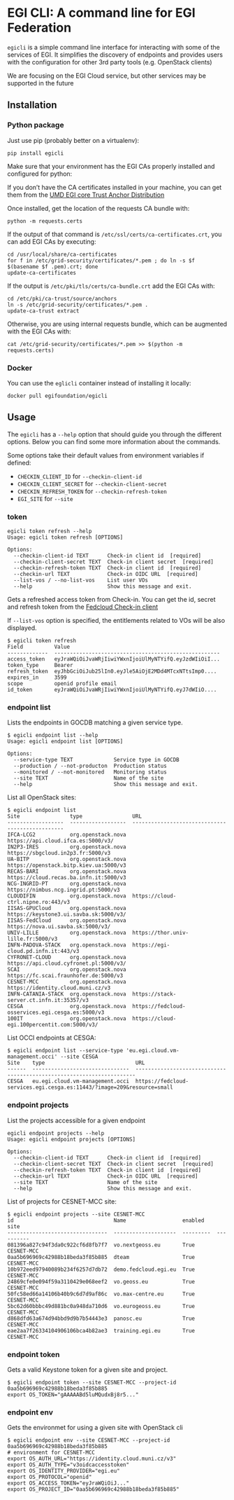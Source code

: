 # EGI CLI: A command line for EGI Federation

`egicli` is a simple command line interface for interacting with some of the services of EGI. It simplifies the
discovery of endpoints and provides users with the configuration for other 3rd party tools (e.g. OpenStack clients)

We are focusing on the EGI Cloud service, but other services may be supported in the future

## Installation

### Python package

Just use pip (probably better on a virtualenv):

```
pip install egicli
```

Make sure that your environment has the EGI CAs properly installed and configured for python:

If you don’t have the CA certificates installed in your machine, you can get them from
the [UMD EGI core Trust Anchor Distribution](http://repository.egi.eu/?category_name=cas)

Once installed, get the location of the requests CA bundle with:

```
python -m requests.certs
```

If the output of that command is `/etc/ssl/certs/ca-certificates.crt`, you can add EGI CAs by executing:

```
cd /usr/local/share/ca-certificates
for f in /etc/grid-security/certificates/*.pem ; do ln -s $f $(basename $f .pem).crt; done
update-ca-certificates
```

If the output is `/etc/pki/tls/certs/ca-bundle.crt` add the EGI CAs with:

```
cd /etc/pki/ca-trust/source/anchors
ln -s /etc/grid-security/certificates/*.pem .
update-ca-trust extract
```

Otherwise, you are using internal requests bundle, which can be augmented with the EGI CAs with:

```
cat /etc/grid-security/certificates/*.pem >> $(python -m requests.certs)
```

### Docker

You can use the `eglicli` container instead of installing it locally:

```
docker pull egifoundation/egicli
```

## Usage

The `egicli` has a `--help` option that should guide you through the different options. Below you can find some more
information about the commands.

Some options take their default values from environment variables if defined:

* `CHECKIN_CLIENT_ID` for `--checkin-client-id`
* `CHECKIN_CLIENT_SECRET` for `--checkin-client-secret`
* `CHECKIN_REFRESH_TOKEN` for `--checkin-refresh-token`
* `EGI_SITE` for `--site`

### token

```
egicli token refresh --help
Usage: egicli token refresh [OPTIONS]

Options:
  --checkin-client-id TEXT      Check-in client id  [required]
  --checkin-client-secret TEXT  Check-in client secret  [required]
  --checkin-refresh-token TEXT  Check-in client id  [required]
  --checkin-url TEXT            Check-in OIDC URL  [required]
  --list-vos / --no-list-vos    List user VOs
  --help                        Show this message and exit.
```

Gets a refreshed access token from Check-in. You can get the id, secret and refresh token from
the [Fedcloud Check-in client](https://aai.egi.eu/fedcloud/)

If `--list-vos` option is specified, the entitlements related to VOs will be also displayed.

```
$ egicli token refresh
Field          Value
-------------  -----------------------------------------------------
access_token   eyJraWQiOiJvaWRjIiwiYWxnIjoiUlMyNTYifQ.eyJzdWIiOiI...
token_type     Bearer
refresh_token  eyJhbGciOiJub25lIn0.eyJle5AiOjE2MDd4MTcxNTtsImp0....
expires_in     3599
scope          openid profile email
id_token       eyJraWQiOiJvaWRjIiwiYWxnIjoiUlMyNTYifQ.eyJ7dWIiO....
```

### endpoint list

Lists the endpoints in GOCDB matching a given service type.

```
$ egicli endpoint list --help
Usage: egicli endpoint list [OPTIONS]

Options:
  --service-type TEXT             Service type in GOCDB
  --production / --not-producton  Production status
  --monitored / --not-monitored   Monitoring status
  --site TEXT                     Name of the site
  --help                          Show this message and exit.
```

List all OpenStack sites:

```
$ egicli endpoint list
Site                type                URL
------------------  ------------------  ------------------------------------------------
IFCA-LCG2           org.openstack.nova  https://api.cloud.ifca.es:5000/v3/
IN2P3-IRES          org.openstack.nova  https://sbgcloud.in2p3.fr:5000/v3
UA-BITP             org.openstack.nova  https://openstack.bitp.kiev.ua:5000/v3
RECAS-BARI          org.openstack.nova  https://cloud.recas.ba.infn.it:5000/v3
NCG-INGRID-PT       org.openstack.nova  https://nimbus.ncg.ingrid.pt:5000/v3
CLOUDIFIN           org.openstack.nova  https://cloud-ctrl.nipne.ro:443/v3
IISAS-GPUCloud      org.openstack.nova  https://keystone3.ui.savba.sk:5000/v3/
IISAS-FedCloud      org.openstack.nova  https://nova.ui.savba.sk:5000/v3/
UNIV-LILLE          org.openstack.nova  https://thor.univ-lille.fr:5000/v3
INFN-PADOVA-STACK   org.openstack.nova  https://egi-cloud.pd.infn.it:443/v3
CYFRONET-CLOUD      org.openstack.nova  https://api.cloud.cyfronet.pl:5000/v3/
SCAI                org.openstack.nova  https://fc.scai.fraunhofer.de:5000/v3
CESNET-MCC          org.openstack.nova  https://identity.cloud.muni.cz/v3
INFN-CATANIA-STACK  org.openstack.nova  https://stack-server.ct.infn.it:35357/v3
CESGA               org.openstack.nova  https://fedcloud-osservices.egi.cesga.es:5000/v3
100IT               org.openstack.nova  https://cloud-egi.100percentit.com:5000/v3/
```

List OCCI endpoints at CESGA:

```
$ egicli endpoint list --service-type 'eu.egi.cloud.vm-management.occi' --site CESGA
Site    type                             URL
------  -------------------------------  ----------------------------------------------------------------------
CESGA   eu.egi.cloud.vm-management.occi  https://fedcloud-services.egi.cesga.es:11443/?image=209&resource=small
```

### endpoint projects

List the projects accessible for a given endpoint

```
egicli endpoint projects --help
Usage: egicli endpoint projects [OPTIONS]

Options:
  --checkin-client-id TEXT      Check-in client id  [required]
  --checkin-client-secret TEXT  Check-in client secret  [required]
  --checkin-refresh-token TEXT  Check-in client id  [required]
  --checkin-url TEXT            Check-in OIDC URL  [required]
  --site TEXT                   Name of the site
  --help                        Show this message and exit.
```

List of projects for CESNET-MCC site:

```
$ egicli endpoint projects --site CESNET-MCC
id                                Name                  enabled    site
--------------------------------  --------------------  ---------  ----------
081396a827c94f3da0c922cf6d8fb7f7  vo.nextgeoss.eu       True       CESNET-MCC
0aa5b696969c42988b18beda3f85b885  dteam                 True       CESNET-MCC
10b972eed97940089b234f6257d7db72  demo.fedcloud.egi.eu  True       CESNET-MCC
24869cfe0e094f59a3110429e068eef2  vo.geoss.eu           True       CESNET-MCC
50fc58ed66a14106b40b9c6d7d9af86c  vo.max-centre.eu      True       CESNET-MCC
5bc62d60bbbc49d881bc0a948da710d6  vo.eurogeoss.eu       True       CESNET-MCC
d868dfd63a674d94bbd9d9b7b54443e3  panosc.eu             True       CESNET-MCC
eae2aa7f26334104906106bca4b82ae3  training.egi.eu       True       CESNET-MCC
```

### endpoint token

Gets a valid Keystone token for a given site and project.

```
$ egicli endpoint token --site CESNET-MCC --project-id 0aa5b696969c42988b18beda3f85b885
export OS_TOKEN="gAAAAABd5luMQudxBj8r5..."
```

### endpoint env

Gets the environmet for using a given site with OpenStack cli

```
$ egicli endpoint env --site CESNET-MCC --project-id 0aa5b696969c42988b18beda3f85b885
# environment for CESNET-MCC
export OS_AUTH_URL="https://identity.cloud.muni.cz/v3"
export OS_AUTH_TYPE="v3oidcaccesstoken"
export OS_IDENTITY_PROVIDER="egi.eu"
export OS_PROTOCOL="openid"
export OS_ACCESS_TOKEN="eyJraWQiOiJ..."
export OS_PROJECT_ID="0aa5b696969c42988b18beda3f85b885"
```
